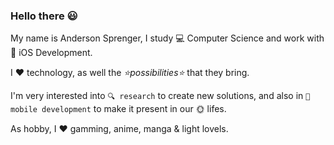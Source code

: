 ### Hello there 😃

My name is Anderson Sprenger, I study 💻 Computer Science and work with 🍎 iOS Development.

I ❤ technology, as well the _⭐possibilities⭐_ that they bring.

I'm very interested into `🔍 research` to create new solutions, and also in `📱 mobile development` to make it present in our 🌞 lifes.

As hobby, I ❤ gamming, anime, manga & light lovels.

<!--
**andersprenger/andersprenger** is a ✨ _special_ ✨ repository because its `README.md` (this file) appears on your GitHub profile.

Here are some ideas to get you started:

- 🔭 I’m currently working on ...
- 🌱 I’m currently learning ...
- ⚡ Fun fact: ...
-->
